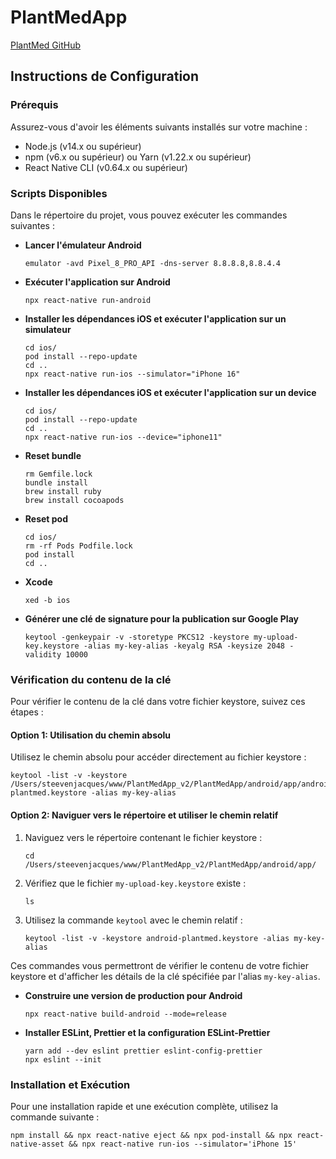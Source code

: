 # PlantMedApp

[PlantMed GitHub](https://github.com/steeven-js/PlantMedApp)

## Instructions de Configuration

### Prérequis

Assurez-vous d'avoir les éléments suivants installés sur votre machine :

- Node.js (v14.x ou supérieur)
- npm (v6.x ou supérieur) ou Yarn (v1.22.x ou supérieur)
- React Native CLI (v0.64.x ou supérieur)

### Scripts Disponibles

Dans le répertoire du projet, vous pouvez exécuter les commandes suivantes :

- **Lancer l'émulateur Android**

  ```shell
  emulator -avd Pixel_8_PRO_API -dns-server 8.8.8.8,8.8.4.4
  ```

- **Exécuter l'application sur Android**

  ```shell
  npx react-native run-android
  ```

- **Installer les dépendances iOS et exécuter l'application sur un simulateur**

  ```shell
  cd ios/
  pod install --repo-update
  cd ..
  npx react-native run-ios --simulator="iPhone 16"
  ```

- **Installer les dépendances iOS et exécuter l'application sur un device**

  ```shell
  cd ios/
  pod install --repo-update
  cd ..
  npx react-native run-ios --device="iphone11"
  
- **Reset bundle**

  ```shell
  rm Gemfile.lock                                                              
  bundle install
  brew install ruby                                                                     
  brew install cocoapods  
  ```

- **Reset pod**

  ```shell
  cd ios/                                                                               
  rm -rf Pods Podfile.lock   
  pod install
  cd .. 
  ```

- **Xcode**

  ```shell
  xed -b ios 
  ```

- **Générer une clé de signature pour la publication sur Google Play**

  ```shell
  keytool -genkeypair -v -storetype PKCS12 -keystore my-upload-key.keystore -alias my-key-alias -keyalg RSA -keysize 2048 -validity 10000
  ```

### Vérification du contenu de la clé

Pour vérifier le contenu de la clé dans votre fichier keystore, suivez ces étapes :

#### Option 1: Utilisation du chemin absolu

Utilisez le chemin absolu pour accéder directement au fichier keystore :

```shell
keytool -list -v -keystore /Users/steevenjacques/www/PlantMedApp_v2/PlantMedApp/android/app/android-plantmed.keystore -alias my-key-alias
```

#### Option 2: Naviguer vers le répertoire et utiliser le chemin relatif

1. Naviguez vers le répertoire contenant le fichier keystore :

   ```shell
   cd /Users/steevenjacques/www/PlantMedApp_v2/PlantMedApp/android/app/
   ```

2. Vérifiez que le fichier `my-upload-key.keystore` existe :

   ```shell
   ls
   ```

3. Utilisez la commande `keytool` avec le chemin relatif :

   ```shell
   keytool -list -v -keystore android-plantmed.keystore -alias my-key-alias
   ```

Ces commandes vous permettront de vérifier le contenu de votre fichier keystore et d'afficher les détails de la clé spécifiée par l'alias `my-key-alias`.

- **Construire une version de production pour Android**

  ```shell
  npx react-native build-android --mode=release
  ```

- **Installer ESLint, Prettier et la configuration ESLint-Prettier**

  ```shell
  yarn add --dev eslint prettier eslint-config-prettier
  npx eslint --init
  ```

### Installation et Exécution

Pour une installation rapide et une exécution complète, utilisez la commande suivante :

```shell
npm install && npx react-native eject && npx pod-install && npx react-native-asset && npx react-native run-ios --simulator='iPhone 15'
```